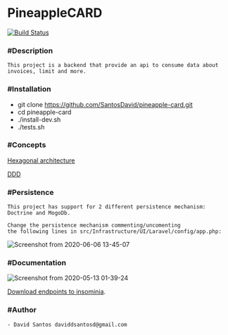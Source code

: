 # PineappleCARD

[![Build Status](https://travis-ci.org/SantosDavid/pineapple-card.svg?branch=master)](https://travis-ci.org/SantosDavid/pineapple-card)

### #Description
    This project is a backend that provide an api to consume data about 
    invoices, limit and more.
    
### #Installation
   - git clone https://github.com/SantosDavid/pineapple-card.git
   - cd pineapple-card
   - ./install-dev.sh
   - ./tests.sh
    
### #Concepts
   [Hexagonal architecture](https://alistair.cockburn.us/hexagonal-architecture/)
     
   [DDD](https://en.wikipedia.org/wiki/Domain-driven_design)
   

### #Persistence
    This project has support for 2 different persistence mechanism: Doctrine and MogoDb.
    
    Change the persistence mechanism commenting/uncomenting 
    the following lines in src/Infrastructure/UI/Laravel/config/app.php:
    
   ![Screenshot from 2020-06-06 13-45-07](https://user-images.githubusercontent.com/26348312/83949780-0d012f00-a7fc-11ea-8b64-60890ce89e67.png)

   

### #Documentation
![Screenshot from 2020-05-13 01-39-24](https://user-images.githubusercontent.com/26348312/81771979-f0066400-94ba-11ea-8f93-58943c8240cf.png)

[Download endpoints to insominia](https://github.com/SantosDavid/pineapple-card/blob/master/Insomnia.json).


### #Author
    - David Santos daviddsantosd@gmail.com
 
